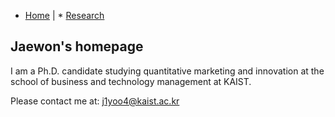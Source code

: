 * [Home](/README.md) | * [Research](/Research.md)

## Jaewon's homepage

I am a Ph.D. candidate studying quantitative marketing and innovation at the school of business and technology management at KAIST.

Please contact me at: j1yoo4@kaist.ac.kr
